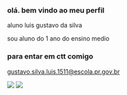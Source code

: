 ### olá. bem vindo ao meu perfil

aluno luis gustavo da silva

sou aluno do 1 ano do ensino medio

### para entar em ctt comigo

gustavo.silva.luis.1511@escola.pr.gov.br

![](https://images.app.goo.gl/yY8LpbtbfkKw7jEF8)
![](https://images.app.goo.gl/PsDWwsDcKF6WpeRa6)


